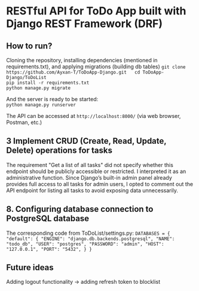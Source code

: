 # RESTful API for ToDo App built with Django REST Framework (DRF)
## How to run?
Cloning the repository, installing dependencies (mentioned in requirements.txt), and applying migrations (building db tables)
`git clone https://github.com/Ayxan-T/ToDoApp-Django.git  
cd ToDoApp-Django/ToDoList`  
`pip install -r requirements.txt`  
`python manage.py migrate`

And the server is ready to be started:  
`python manage.py runserver`

The API can be accessed at `http://localhost:8000/` (via web browser, Postman, etc.)

## 3 Implement CRUD (Create, Read, Update, Delete) operations for tasks
The requirement "Get a list of all tasks" did not specify whether this endpoint should be publicly accessible or restricted. I interpreted it as an administrative function. Since Django’s built-in admin panel already provides full access to all tasks for admin users, I opted to comment out the API endpoint for listing all tasks to avoid exposing data unnecessarily.

## 8. Configuring database connection to PostgreSQL database
The corresponding code from ToDoList/settings.py:
    `DATABASES = {
        "default": {
            "ENGINE": "django.db.backends.postgresql",
            "NAME": "todo_db",
            "USER": "postgres",
            "PASSWORD": "admin",
            "HOST": "127.0.0.1",
            "PORT": "5432",
        }
    }`

## Future ideas
Adding logout functionality -> adding refresh token to blocklist
